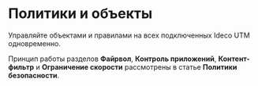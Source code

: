 # Политики и объекты

Управляйте объектами и правилами на всех подключенных Ideco UTM одновременно. 

Принцип работы разделов **Файрвол**, **Контроль приложений**, **Контент-фильтр** и **Ограничение скорости** рассмотрены в статье **Политики безопасности**.

